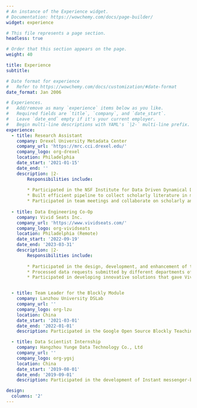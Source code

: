 ```yaml
---
# An instance of the Experience widget.
# Documentation: https://wowchemy.com/docs/page-builder/
widget: experience

# This file represents a page section.
headless: true

# Order that this section appears on the page.
weight: 40

title: Experience
subtitle:

# Date format for experience
#   Refer to https://wowchemy.com/docs/customization/#date-format
date_format: Jan 2006

# Experiences.
#   Add/remove as many `experience` items below as you like.
#   Required fields are `title`, `company`, and `date_start`.
#   Leave `date_end` empty if it's your current employer.
#   Begin multi-line descriptions with YAML's `|2-` multi-line prefix.
experience:
  - title: Research Assistant
    company: Drexel University Metadata Center
    company_url: 'https://mrc.cci.drexel.edu/'
    company_logo: org-drexel
    location: Philadelphia
    date_start: '2021-01-15'
    date_end: ''
    description: |2-
        Responsibilities include:
        
        * Participated in the NSF Institute for Data Driven Dynamical Design project
        * Built efficient pipeline to collect scholarly literature in material science from various publishers
        * Participated in team meetings and collaborate on scholarly and scientific output
        
  - title: Data Engineering Co-Op
    company: Vivid Seats Inc.
    company_url: 'https://www.vividseats.com/'
    company_logo: org-vividseats
    location: Philadelphia (Remote)
    date_start: '2022-09-19'
    date_end: '2023-03-31'
    description: |2-
        Responsibilities include:
        
        * Participated in the design, development, and enhancement of the company’s data platform.
        * Processed data requests submitted by different departments of the company.
        * Participated in developing innovative solutions that gave Vivid Seats Inc. a competitive advantage and technology improvements on the data engineering team.


  - title: Team Leader for the Blockly Module
    company: Lanzhou University DSLab
    company_url: ''
    company_logo: org-lzu
    location: China
    date_start: '2021-03-01'
    date_end: '2022-01-01'
    description: Participated in the Google Open Source Blockly Teaching Cases Data Systems project.

  - title: Data Scientist Internship
    company: Hangzhou Yunge Data Technology Co., Ltd
    company_url: ''
    company_logo: org-ygsj
    location: China
    date_start: '2019-08-01'
    date_end: '2019-09-01'
    description: Participated in the development of Instant messenger-based roadside assistance system.

design:
  columns: '2'
---
```

